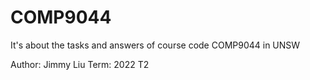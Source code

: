 # COMP9044
It's about the tasks and answers of course code COMP9044 in UNSW

Author: Jimmy Liu Term: 2022 T2

